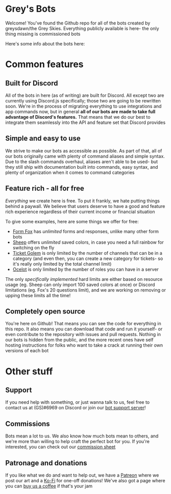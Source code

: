 # Grey's Bots
Welcome! You've found the Github repo for all of the bots created by greysdawn/the Grey Skies. Everything publicly available is here- the only thing missing is commissioned bots

Here's some info about the bots here:

# Common features
## Built for Discord
All of the bots in here (as of writing) are built for Discord. All except two are currently using Discord.js specifically; those two are going to be rewritten soon. We're in the process of migrating everything to use integrations and app commands now, but in general **all of our bots are made to take full advantage of Discord's features.** That means that we do our best to integrate them seamlessly into the API and feature set that Discord provides

## Simple and easy to use
We strive to make our bots as accessible as possible. As part of that, all of our bots originally came with plenty of command aliases and simple syntax. Due to the slash commands overhaul, aliases aren't able to be used- but they still ship with documentation built into commands, easy syntax, and plenty of organization when it comes to command categories

## Feature rich - all for free
*Everything* we create here is free. To put it frankly, we hate putting things behind a paywall. We believe that users deserve to have a good and feature rich experience regardless of their current income or financial situation

To give some examples, here are some things we offer for free:
- [Form Fox](https://github.com/greys-bots/form-fox) has *unlimited* forms and responses, unlike many other form bots
- [Sheep](https://github.com/greys-bots/sheep) offers *unlimited* saved colors, in case you need a full rainbow for switching on the fly
- [Ticket Golem](https://github.com/greys-bots/ticket-golem) is only limited by the number of channels that can be in a category (and even then, you can create a new category for tickets- so it's really only limited by the total channel limit)
- [Ocelot](https://github.com/greys-bots/ocelot) is only limited by the number of roles you can have in a server

The only *specifically implemented* hard limits are either based on resource usage (eg. Sheep can only import 100 saved colors at once) or Discord limitations (eg. Fox's 20 questions limit), and we are working on removing or upping these limits all the time!

## Completely open source
You're here on Github! That means you can see the code for everything in this repo. It also means you can download that code and run it yourself- or even contribute to the repository with issues and pull requests. Nothing in our bots is hidden from the public, and the more recent ones have self hosting instructions for folks who want to take a crack at running their own versions of each bot

# Other stuff
## Support
If you need help with something, or just wanna talk to us, feel free to contact us at (GS)#6969 on Discord or join our [bot support server](https://discord.gg/EvDmXGt)!

## Commissions
Bots mean a lot to us. We also know how much bots mean to others, and we're more than willing to help craft the perfect bot for you. If you're interested, you can check out our [commission sheet](https://docs.google.com/document/d/1HfCSKHDRkiQG2zPI4zt-iG93ZjeI3dJ1I0VIpVMFWtk/edit?usp=sharing)

## Patronage and donations
If you like what we do and want to help out, we have a [Patreon](https://patreon.com/greysdawn) where we post our art and a [Ko-Fi](https://ko-fi.com/greysdawn) for one-off donations! We've also got a page where you can [buy us a coffee](https://www.buymeacoffee.com/greysdawn) if that's your jam